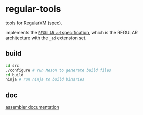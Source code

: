 
# regular-tools

tools for [RegularVM](https://github.com/regular-vm) ([spec](https://github.com/regular-vm/specification)).

implements the [`REGULAR_ad` specification](doc/ext.md), which is the REGULAR architecture with the `_ad` extension set.

## build
```sh
cd src
./configure # run Meson to generate build files
cd build
ninja # run ninja to build binaries
```

## doc

[assembler documentation](doc/asm.md)

